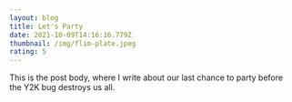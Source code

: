 ```yaml
---
layout: blog
title: Let's Party
date: 2021-10-09T14:16:16.779Z
thumbnail: /img/flim-plate.jpeg
rating: 5
---
```


This is the post body, where I write about our last chance to party before the Y2K bug destroys us all.
